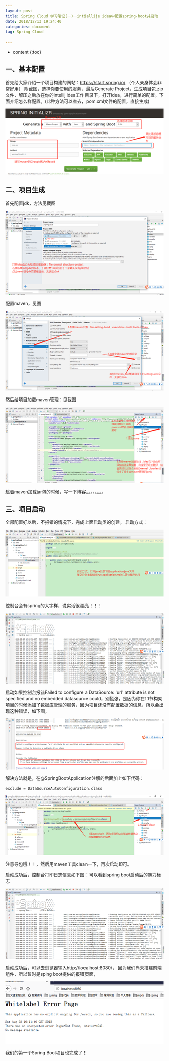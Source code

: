```yaml
---
layout: post
title: Spring Cloud 学习笔记(一)一intiallije idea中配置spring-boot并启动
date: 2018/12/13 19:24:40 
categories: document
tag: Spring Cloud

---
```


* content
{:toc}


## 一、基本配置 

首先给大家介绍一个项目构建的网站：https://start.spring.io/
（个人亲身体会非常好用）
附截图，选择你要使用的服务，最后Generate Project，生成项目包.zip文件，解压之后放在你的intellij idea工作目录下，打开idea，进行简单的配置。下面介绍怎么样配置。(此种方法可以省去，pom.xml文件的配置，直接生成)

![spring](/styles/images/spring-cloud/1/spring.png)

## 二、项目生成

首先配置jdk，方法见截图

![](/styles/images/spring-cloud/1/搭建1.png)

配置maven，见图

![](/styles/images/spring-cloud/1/maven配置.png)


然后给项目加载maven管理：见截图

![](/styles/images/spring-cloud/1/搭建2.png)

趁着maven加载jar包的时候，写一下博客。。。。。。。。
## 三、项目启动
全部配置好以后，不报错的情况下，完成上面启动类的创建。
启动方式：

![](/styles/images/spring-cloud/1/微信截图_20180825102004.png)

控制台会有spring的大字样，说实话很漂亮！！！

 ![](/styles/images/spring-cloud/1/启动成功.png)

启动如果控制台报错Failed to configure a DataSource: 'url' attribute is not specified and no embedded datasource could，别慌张，是因为你在1.1节构架项目的时候添加了数据库管理的服务，因为项目还没有配置数据的信息，所以会出现这种错误，如下图，

![](/styles/images/spring-cloud/1/报错一.png)

解决方法就是，在@SpringBootApplication注解的后面加上如下代码：

`exclude = DataSourceAutoConfiguration.class`

![](/styles/images/spring-cloud/1/报错修改.png)

注意导包哦！！，然后用maven工具clean一下，再次启动即可。

启动成功后，控制台打印日志信息如下图：可以看到spring boot启动后的魅力标志

 ![](/styles/images/spring-cloud/1/启动成功.png)

启动成功后，可以去浏览器输入http://localhost:8080/， 因为我们尚未搭建前端组件，所以暂时是sping boot提供的报错页面，

  ![](/styles/images/spring-cloud/1/lco.png)

我们的第一个Spring Boot项目也完成了！


